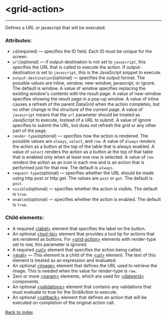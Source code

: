 # \<grid-action>

---

Defines a URL or javascript that will be executed.

### Attributes:
* `id`(required) &mdash; specifies the ID field. Each ID must be unique for the screen.
* `url`(optional) &mdash; if output-destination is not set to `javascript`, this specifies the URL that is called to execute the action. If output-destination is set to `javascript`, this is the JavaScript snippet to execute.
* `output-destination`(optional) &mdash; specifies the output format. The possible values are inline, window, new-window, javascript, or ignore. The default is window. A value of window specifies replacing the existing window's contents with the result page. A value of new-window specifies showing the result page in a pop-up window. A value of inline causes a refresh of the parent DataGrid when the action completes, but no other change in the structure of the current page. A value of `javascript` means that the `url` parameter should be treated as JavaScript to execute, instead of a URL to submit. A value of ignore specifies to submit the URL, but does not refresh the grid or any other part of the page.
* `render-type`(optional) &mdash; specifies how the action is rendered. The possible values are `always`, `select`, and `row`. A value of `always` renders the action as a button at the top of the table that is always enabled. A value of `select` renders the action as a button at the top of that table that is enabled only when at least one row is selected. A value of `row` renders the action as an icon in each row and is an action that is performed just for that row. The default is `always`.
* `request-type`(optional) &mdash; specifies whether the URL should be made using http post or http get. The values are `post` or `get`. The default is `post`.
* `visible`(optional) &mdash; specifies whether the action is visible. The default is `true`.
* `enabled`(optional) &mdash; specifies whether the action is enabled. The default is `true`.

### Child elements:
* A required [\<label>](./label.md) element that specifies the label on the button. 
* An optional [\<tool-tip>](./tool-tip.md) element that provides a tool tip for actions that are rendered as buttons. For [\<grid-action>](./grid-action.md) elements with render-type set to row, this parameter is ignored. 
* A required [\<url>](./url.md) element that specifies the action being called. 
* [\<eval>](./eval.md) &mdash; This element is a child of the [\<url>](./url.md) element. The text of this element is treated as an expression and evaluated. 
* An optional [\<image>](./image.md) element that defines the URL used to retrieve the image. This is needed when the value for render-type is `row`. 
* Zero or more [\<param>](./param.md) elements, which are used for [\<datagrid>](./datagrid.md) components. 
* An optional [\<validations>](./validations.md) element that contains any validations that must evaluate to true for the GridAction to execute. 
* An optional [\<callback>](./callback.md) element that defines an action that will be executed on completion of the original action call.

[Back to index](./README.md)